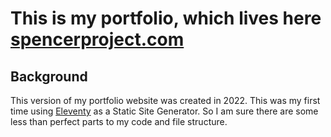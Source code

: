 # This is my portfolio, which lives here [spencerproject.com](https://spencerproject.com/)

## Background

This version of my portfolio website was created in 2022. This was my first time using [Eleventy](https://11ty.dev/) as a Static Site Generator. So I am sure there are some less than perfect parts to my code and file structure. 